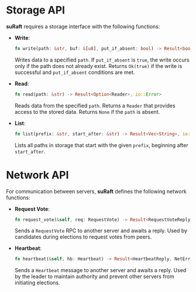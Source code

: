 # Storage API

**suRaft** requires a storage interface with the following functions:

- **Write**:

  ```rust
  fn write(path: &str, buf: &[u8], put_if_absent: bool) -> Result<bool, io::Error>
  ```

  Writes data to a specified `path`. If `put_if_absent` is `true`, the write occurs only if the path does not already exist. Returns `Ok(true)` if the write is successful and `put_if_absent` conditions are met.

- **Read**:

  ```rust
  fn read(path: &str) -> Result<Option<Reader>, io::Error>
  ```

  Reads data from the specified `path`. Returns a `Reader` that provides access to the stored data. Returns `None` if the `path` is absent.

- **List**:

  ```rust
  fn list(prefix: &str, start_after: &str) -> Result<Vec<String>, io::Error>
  ```

  Lists all paths in storage that start with the given `prefix`,  beginning after `start_after`.

# Network API

For communication between servers, **suRaft** defines the following network functions:

- **Request Vote**:

  ```rust
  fn request_vote(&self, req: RequestVote) -> Result<RequestVoteReply, NetError>
  ```

  Sends a `RequestVote` RPC to another server and awaits a reply. Used by candidates during elections to request votes from peers.

- **Heartbeat**:

  ```rust
  fn heartbeat(&self, hb: Heartbeat) -> Result<HeartbeatReply, NetError>
  ```

  Sends a `Heartbeat` message to another server and awaits a reply. Used by the leader to maintain authority and prevent other servers from initiating elections.
